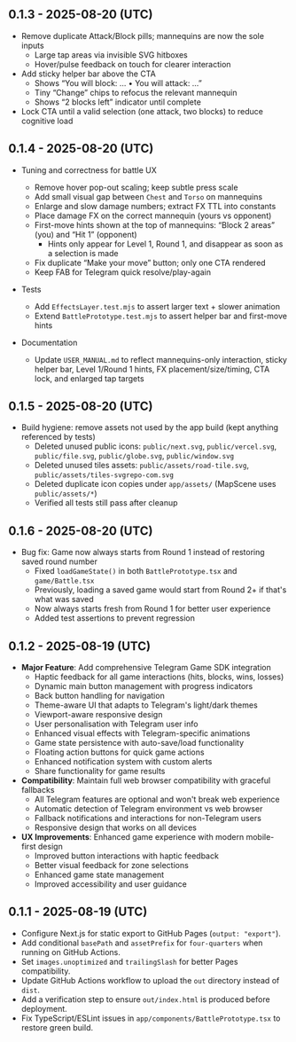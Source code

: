 ## 0.1.3 - 2025-08-20 (UTC)

- Remove duplicate Attack/Block pills; mannequins are now the sole inputs
  - Large tap areas via invisible SVG hitboxes
  - Hover/pulse feedback on touch for clearer interaction
- Add sticky helper bar above the CTA
  - Shows “You will block: … • You will attack: …”
  - Tiny “Change” chips to refocus the relevant mannequin
  - Shows “2 blocks left” indicator until complete
- Lock CTA until a valid selection (one attack, two blocks) to reduce cognitive load

## 0.1.4 - 2025-08-20 (UTC)

- Tuning and correctness for battle UX
  - Remove hover pop-out scaling; keep subtle press scale
  - Add small visual gap between `Chest` and `Torso` on mannequins
  - Enlarge and slow damage numbers; extract FX TTL into constants
  - Place damage FX on the correct mannequin (yours vs opponent)
  - First-move hints shown at the top of mannequins: “Block 2 areas” (you) and “Hit 1” (opponent)
    - Hints only appear for Level 1, Round 1, and disappear as soon as a selection is made
  - Fix duplicate “Make your move” button; only one CTA rendered
  - Keep FAB for Telegram quick resolve/play-again
  
- Tests
  - Add `EffectsLayer.test.mjs` to assert larger text + slower animation
  - Extend `BattlePrototype.test.mjs` to assert helper bar and first-move hints
  
- Documentation
  - Update `USER_MANUAL.md` to reflect mannequins-only interaction, sticky helper bar, Level 1/Round 1 hints, FX placement/size/timing, CTA lock, and enlarged tap targets

## 0.1.5 - 2025-08-20 (UTC)

- Build hygiene: remove assets not used by the app build (kept anything referenced by tests)
  - Deleted unused public icons: `public/next.svg`, `public/vercel.svg`, `public/file.svg`, `public/globe.svg`, `public/window.svg`
  - Deleted unused tiles assets: `public/assets/road-tile.svg`, `public/assets/tiles-svgrepo-com.svg`
  - Deleted duplicate icon copies under `app/assets/` (MapScene uses `public/assets/*`)
  - Verified all tests still pass after cleanup

## 0.1.6 - 2025-08-20 (UTC)

- Bug fix: Game now always starts from Round 1 instead of restoring saved round number
  - Fixed `loadGameState()` in both `BattlePrototype.tsx` and `game/Battle.tsx`
  - Previously, loading a saved game would start from Round 2+ if that's what was saved
  - Now always starts fresh from Round 1 for better user experience
  - Added test assertions to prevent regression

## 0.1.2 - 2025-08-19 (UTC)

- **Major Feature**: Add comprehensive Telegram Game SDK integration
  - Haptic feedback for all game interactions (hits, blocks, wins, losses)
  - Dynamic main button management with progress indicators
  - Back button handling for navigation
  - Theme-aware UI that adapts to Telegram's light/dark themes
  - Viewport-aware responsive design
  - User personalisation with Telegram user info
  - Enhanced visual effects with Telegram-specific animations
  - Game state persistence with auto-save/load functionality
  - Floating action buttons for quick game actions
  - Enhanced notification system with custom alerts
  - Share functionality for game results
- **Compatibility**: Maintain full web browser compatibility with graceful fallbacks
  - All Telegram features are optional and won't break web experience
  - Automatic detection of Telegram environment vs web browser
  - Fallback notifications and interactions for non-Telegram users
  - Responsive design that works on all devices
- **UX Improvements**: Enhanced game experience with modern mobile-first design
  - Improved button interactions with haptic feedback
  - Better visual feedback for zone selections
  - Enhanced game state management
  - Improved accessibility and user guidance

## 0.1.1 - 2025-08-19 (UTC)

- Configure Next.js for static export to GitHub Pages (`output: "export"`).
- Add conditional `basePath` and `assetPrefix` for `four-quarters` when running on GitHub Actions.
- Set `images.unoptimized` and `trailingSlash` for better Pages compatibility.
- Update GitHub Actions workflow to upload the `out` directory instead of `dist`.
- Add a verification step to ensure `out/index.html` is produced before deployment.
- Fix TypeScript/ESLint issues in `app/components/BattlePrototype.tsx` to restore green build.


